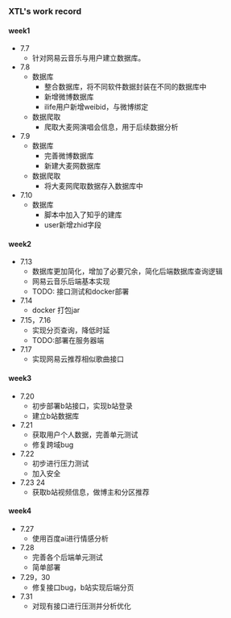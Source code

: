 ### XTL's work record
#### week1
- 7.7 
  - 针对网易云音乐与用户建立数据库。
- 7.8 
  - 数据库
    - 整合数据库，将不同软件数据封装在不同的数据库中
    - 新增微博数据库
    - ilife用户新增weibid，与微博绑定
  - 数据爬取
    - 爬取大麦网演唱会信息，用于后续数据分析
- 7.9
  - 数据库
    - 完善微博数据库
    - 新建大麦网数据库
  - 数据爬取
    - 将大麦网爬取数据存入数据库中
- 7.10
  - 数据库
    - 脚本中加入了知乎的建库
    - user新增zhid字段
#### week2
- 7.13
  - 数据库更加简化，增加了必要冗余，简化后端数据库查询逻辑
  - 网易云音乐后端基本实现
  - TODO: 接口测试和docker部署
- 7.14
  - docker 打包jar
- 7.15，7.16
  - 实现分页查询，降低时延
  - TODO:部署在服务器端
- 7.17
  - 实现网易云推荐相似歌曲接口
#### week3
- 7.20
  - 初步部署b站接口，实现b站登录
  - 建立b站数据库
- 7.21
  - 获取用户个人数据，完善单元测试
  - 修复跨域bug
- 7.22
  - 初步进行压力测试
  - 加入安全
- 7.23 24
  - 获取b站视频信息，做博主和分区推荐
#### week4
- 7.27
  - 使用百度ai进行情感分析
- 7.28
  - 完善各个后端单元测试
  - 简单部署
- 7.29，30
  - 修复接口bug，b站实现后端分页
- 7.31
  - 对现有接口进行压测并分析优化 
